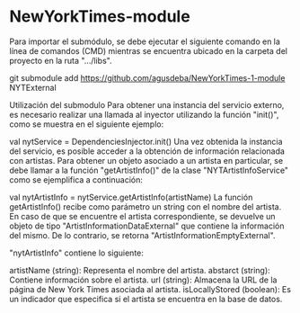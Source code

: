 # NewYorkTimes-module
Para importar el submódulo, se debe ejecutar el siguiente comando en la línea de comandos (CMD) mientras se encuentra ubicado en la carpeta del proyecto en la ruta ".../libs".

git submodule add https://github.com/agusdeba/NewYorkTimes-1-module NYTExternal

Utilización del submodulo
Para obtener una instancia del servicio externo, es necesario realizar una llamada al inyector utilizando la función "init()", como se muestra en el siguiente ejemplo:

val nytService = DependenciesInjector.init()
Una vez obtenida la instancia del servicio, es posible acceder a la obtención de información relacionada con artistas. Para obtener un objeto asociado a un artista en particular, se debe llamar a la función "getArtistInfo()" de la clase "NYTArtistInfoService" como se ejemplifica a continuación:

val nytArtistInfo = nytService.getArtistInfo(artistName)
La función getArtistInfo() recibe como parámetro un string con el nombre del artista. En caso de que se encuentre el artista correspondiente, se devuelve un objeto de tipo "ArtistInformationDataExternal" que contiene la información del mismo. De lo contrario, se retorna "ArtistInformationEmptyExternal".

"nytArtistInfo" contiene lo siguiente:

artistName (string): Representa el nombre del artista.
abstarct (string): Contiene información sobre el artista.
url (string): Almacena la URL de la página de New York Times asociada al artista.
isLocallyStored (boolean): Es un indicador que especifica si el artista se encuentra en la base de datos.